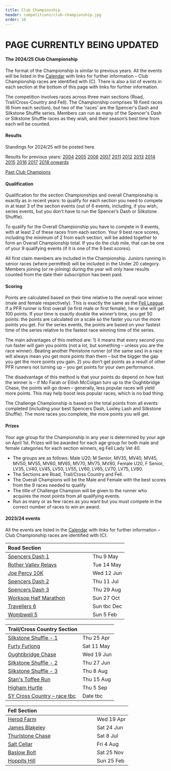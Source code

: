 ```yaml
---
title: Club Championship
header: competitions/club-championship.jpg
order: 10
---
```

# PAGE CURRENTLY BEING UPDATED

#### The 2024/25 Club Championship

The format of the Championship is similar to previous years. All the events will be listed in the [Calendar](https://pfrac.co.uk/calendar) with links for further information – Club Championship races are identified with (C). There is also a list of events in each section at the bottom of this page with links for further information.

The competition involves races across three main sections (Road, Trail/Cross-Country and Fell). The Championship comprises 18 fixed races (6 from each section), but two of the 'races' are the Spencer's Dash and Silkstone Shuffle series. Members can run as many of the Spencer's Dash or Silkstone Shuffle races as they wish, and their season’s best time from each will be counted.

#### Results

Standings for 2024/25 will be posted here.

Results for previous years:
[2004](https://pfrac.co.uk/static/results/club-championship/championship-2004-results.xlsx)
[2005](https://pfrac.co.uk/static/results/club-championship/championship-2005-results.xlsx)
[2006](https://pfrac.co.uk/static/results/club-championship/championship-2006-results.xlsx)
[2007](https://pfrac.co.uk/static/results/club-championship/championship-2007-results.xlsx)
[2011](https://pfrac.co.uk/static/results/club-championship/championship-2011-results.pdf)
[2012](https://pfrac.co.uk/static/results/club-championship/championship-2012-results.pdf)
[2013](https://pfrac.co.uk/static/results/club-championship/championship-2013-results.pdf)
[2014](https://pfrac.co.uk/static/results/club-championship/championship-2014-results.pdf)
[2015](https://pfrac.co.uk/static/results/club-championship/championship-2015-results.pdf)
[2016](https://pfrac.co.uk/static/results/club-championship/championship-2016-results.pdf)
[2017](https://pfrac.co.uk/static/results/club-championship/championship-2017-results.pdf)
[2018 onwards](http://results.pfrac.co.uk)

[Past Club Champions](http://results.pfrac.co.uk/awards/)

#### Qualification

Qualification for the section Championships and overall Championship is exactly as in recent years: to qualify for each section you need to compete in at least 3 of the section events (out of 6 events, including, if you wish, series events, but you don’t have to run the Spencer’s Dash or Silkstone Shuffle).

To qualify for the Overall Championship you have to compete in 9 events, with at least 2 of these races from each section. Your 9 best race scores, including the minimum of 2 from each section, will be added together to form an Overall Championship total. If you do the club mile, that can be one of your 9 qualifying events (if it is one of the 9 best scores).

All first claim members are included in the Championship. Juniors running in senior races (where permitted) will be included in the Under 20 category. Members joining (or re-joining) during the year will only have results counted from the date their subscription has been paid.

#### Scoring

Points are calculated based on their time relative to the overall race winner (male and female respectively). This is exactly the same as the [Fell League](https://pfrac.co.uk/competitions/fell-league). If a PFR runner is first overall (ie first male or first female), he or she will get 100 points. If your time is exactly double the winner’s time, you get 50 points: the points are calculated on a scale so the faster you run the more points you get. For the series events, the points are based on your fastest time of the series relative to the fastest race winning time of the series.

The main advantages of this method are: 1) it means that every second you run faster will gain you points (not a lot, but something – unless you are the race winner). Beating another Penistone runner (of the same sex) in a race will always mean you get more points than them – but the bigger the gap you get the more points you gain. 2) you don’t get points as a result of other PFR runners not turning up – you get points for your own performance.

The disadvantage of this method is that your points do depend on how fast the winner is – if Mo Farah or Eilish McColgan turn up to the Oughtibridge Chase, the points will go down – generally, less popular races will yield more points. This may help boost less popular races, which is no bad thing.

The Challenge Championship is based on the total points from all events completed (including your best Spencers Dash, Loxley Lash and Silkstone Shuffle). The more races you complete, the more points you will get.

#### Prizes

Your age group for the Championship in any year is determined by your age on April 1st. Prizes will be awarded for each age group for both male and female categories for each section winners, eg Fell Lady Vet 40.

* The groups are as follows: Male U20, M Senior, MV35, MV40, MV45, MV50, MV55, MV60, MV65, MV70, MV75, MV80, Female U20, F Senior, LV35, LV40, LV45, LV50, LV55, LV60, LV65, LV70, LV75, LV80.
* The Sections are Road, Trail/Cross Country and Fell.
* The Overall Champions will be the Male and Female with the best scores from the 9 races needed to qualify.
* The title of Challenge Champion will be given to the runner who acquires the most points from all qualifying events.
* Run as many or as few races as you want but you must compete in the correct number of races to win an award.

#### 2023/24 events

All the events are listed in the [Calendar](https://pfrac.co.uk/calendar) with links for further information – Club Championship races are identified with (C).

| Road Section &nbsp; &nbsp; &nbsp; &nbsp; &nbsp; &nbsp; &nbsp; &nbsp; &nbsp; &nbsp; &nbsp; &nbsp; &nbsp; &nbsp; &nbsp; &nbsp; &nbsp; |            |
| ----------------------------------------------------------------------------------------------------------------------------------- | ---------- |
| [Spencers Dash 1](https://www.barnsleyac.co.uk/club-events/spencers-dash/)                                                                                 | Thu 9 May |
| [Rother Valley Relays](https://www.facebook.com/groups/431233151372212/)                                | Tue 14 May |
| [Joe Percy 10K](https://www.holmfirthharriers.com/event/joe-percy-10k/)                                       | Wed 12 Jun |
| [Spencers Dash 2](https://www.barnsleyac.co.uk/club-events/spencers-dash/)                                                          | Thu 11 Jul |
| [Spencers Dash 3](https://www.barnsleyac.co.uk/club-events/spencers-dash/)                                                          | Thu 29 Aug  |
| [Worksop Half Marathon](https://www.worksophalfmarathon.co.uk/)                                                                      | Sun 27 Oct |
| [Travellers 6](https://www.denbydaleac.co.uk/travellers-6)                                                                          | Sun tbc Dec |
| [Wombwell 5](https://www.kingstonerunners.co.uk/Wombwell5.html)                                                                         | Sun 5 Feb |

| Trail/Cross Country Section                                                                                         |            |
| ------------------------------------------------------------------------------------------------------------------- | ---------- |
| [Silkstone Shuffle - 1](https://www.barnsleyharriers.org.uk/) | Thu 25 Apr |
| [Furty Furlong](https://racebest.com/races/txgcg)                                                                   | Sat 11 May |
| [Oughtibridge Chase](https://www.oughtibridgegala.org/the-tom-holmes-gala-chase)                                    | Wed 19 Jun |
| [Silkstone Shuffle - 2](https://www.barnsleyharriers.org.uk/) | Thu 27 Jun |
| [Silkstone Shuffle - 3](https://www.barnsleyharriers.org.uk/) | Thu 8 Aug |
| [Stan's Toffee Run](http://kimberworthstriders.co.uk/joomla3/index.php/2015-08-13-15-51-30/stan-s-toffee-run)     | Thu 15 Aug |
| [Higham Hurtle](https://www.barnsleyharriers.org.uk/)     | Thu 5 Sep |
| [SY Cross Country – race tbc](https://www.sycaa.org.uk/cross-country/)                                                | Date tbc |

| Fell Section &nbsp; &nbsp; &nbsp; &nbsp; &nbsp; &nbsp; &nbsp; &nbsp; &nbsp; &nbsp; &nbsp; &nbsp; &nbsp; &nbsp; &nbsp; &nbsp; &nbsp; &nbsp; &nbsp; &nbsp; |            |
| -------------------------------------------------------------------------------------------------------------------------------------------------------- | ---------- |
| [Herod Farm](https://www.fellrunner.org.uk/races/52a86ba5-059a-485c-a355-838f25f26e27)                                                                   | Wed 19 Apr |
| [James Blakeley](https://www.fellrunner.org.uk/races/70092187-2285-423c-a0c8-9c66cbf0972c)                                                               | Sat 24 Jun |
| [Thurlstone Chase](https://pfrac.co.uk/races/thurlstone-chase)                                                                                           | Sat 8 Jul  |
| [Salt Cellar](https://www.fellrunner.org.uk/races/e774172f-6aa8-47c8-8fd0-00af3da01346)                                                                  | Fri 4 Aug  |
| [Baslow Bolt](https://www.fellrunner.org.uk/races/681e9f80-d5ed-4c29-9314-4a23e3221885)                                                                  | Sat 25 Nov |
| [Hoppits Hill](http://www.hoppits.co.uk/)                                                                                                                | Sun 25 Feb |